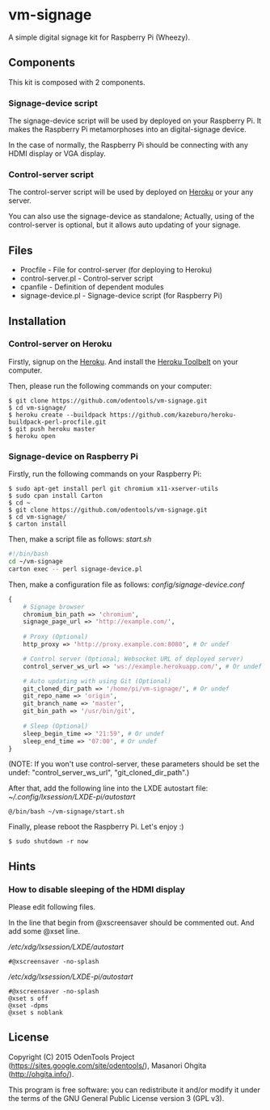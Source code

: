 # vm-signage
A simple digital signage kit for Raspberry Pi (Wheezy).

## Components

This kit is composed with 2 components.

### Signage-device script

The signage-device script will be used by deployed on your Raspberry Pi.
It makes the Raspberry Pi metamorphoses into an digital-signage device.

In the case of normally, the Raspberry Pi should be connecting with any HDMI display or VGA display.

### Control-server script

The control-server script will be used by deployed on [Heroku](https://www.heroku.com/) or your any server.

You can also use the signage-device as standalone; Actually, using of the control-server is optional, but it allows auto updating of your signage.

## Files
* Procfile - File for control-server (for deploying to Heroku)
* control-server.pl - Control-server script
* cpanfile - Definition of dependent modules
* signage-device.pl - Signage-device script (for Raspberry Pi)

## Installation

### Control-server on Heroku

Firstly, signup on the [Heroku](https://www.heroku.com/). And install the [Heroku Toolbelt](https://toolbelt.heroku.com/) on your computer.

Then, please run the following commands on your computer:

    $ git clone https://github.com/odentools/vm-signage.git
    $ cd vm-signage/
    $ heroku create --buildpack https://github.com/kazeburo/heroku-buildpack-perl-procfile.git
    $ git push heroku master
    $ heroku open

### Signage-device on Raspberry Pi

Firstly, run the following commands on your Raspberry Pi:

    $ sudo apt-get install perl git chromium x11-xserver-utils
    $ sudo cpan install Carton
    $ cd ~
    $ git clone https://github.com/odentools/vm-signage.git
    $ cd vm-signage/
    $ carton install

Then, make a script file as follows: *start.sh*

````bash
#!/bin/bash
cd ~/vm-signage
carton exec -- perl signage-device.pl
````

Then, make a configuration file as follows: *config/signage-device.conf*

````perl
{	
	# Signage browser
	chromium_bin_path => 'chromium',
	signage_page_url => 'http://example.com/',
	
	# Proxy (Optional)
	http_proxy => 'http://proxy.example.com:8080', # Or undef

	# Control server (Optional; Websocket URL of deployed server)
	control_server_ws_url => 'ws://example.herokuapp.com/', # Or undef

	# Auto updating with using Git (Optional)
	git_cloned_dir_path => '/home/pi/vm-signage/', # Or undef
	git_repo_name => 'origin',
	git_branch_name => 'master',
	git_bin_path => '/usr/bin/git',
	
	# Sleep (Optional)
	sleep_begin_time => '21:59', # Or undef 
	sleep_end_time => '07:00', # Or undef
}
````

(NOTE: If you won't use control-server, these parameters should be set the undef: "control_server_ws_url", "git_cloned_dir_path".)

After that, add the following line into the LXDE autostart file: *~/.config/lxsession/LXDE-pi/autostart*

````text
@/bin/bash ~/vm-signage/start.sh
````

Finally, please reboot the Raspberry Pi. Let's enjoy :)

    $ sudo shutdown -r now

## Hints

### How to disable sleeping of the HDMI display 

Please edit following files.

In the line that begin from @xscreensaver should be commented out.
And add some @xset line.

*/etc/xdg/lxsession/LXDE/autostart*

    #@xscreensaver -no-splash

*/etc/xdg/lxsession/LXDE-pi/autostart*

    #@xscreensaver -no-splash
    @xset s off
    @xset -dpms
    @xset s noblank

## License

Copyright (C) 2015 OdenTools Project (https://sites.google.com/site/odentools/), Masanori Ohgita (http://ohgita.info/).

This program is free software: you can redistribute it and/or modify it under the terms of the GNU General Public License version 3 (GPL v3).

